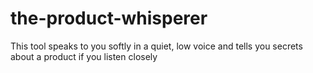 # the-product-whisperer
This tool speaks to you softly in a quiet, low voice and tells you secrets about a product if you listen closely
